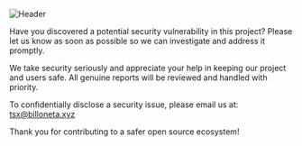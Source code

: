 ![Header](https://github.com/k4itrun/.github/assets/103044629/088051ec-1e97-4aef-8451-dca632cb6f24)

Have you discovered a potential security vulnerability in this project? Please let us know as soon as possible so we can investigate and address it promptly.

We take security seriously and appreciate your help in keeping our project and users safe. All genuine reports will be reviewed and handled with priority.

To confidentially disclose a security issue, please email us at: <tsx@billoneta.xyz>

Thank you for contributing to a safer open source ecosystem!
